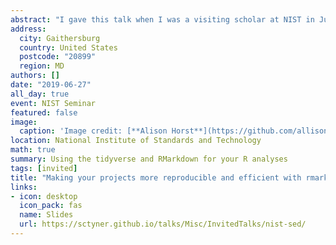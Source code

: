 ```yaml
---
abstract: "I gave this talk when I was a visiting scholar at NIST in June 2019. The talk introduces the tidyverse and the RMarkdown universe."
address:
  city: Gaithersburg
  country: United States
  postcode: "20899"
  region: MD
authors: []
date: "2019-06-27"
all_day: true
event: NIST Seminar
featured: false
image:
  caption: 'Image credit: [**Alison Horst**](https://github.com/allisonhorst/stats-illustrations)'
location: National Institute of Standards and Technology
math: true
summary: Using the tidyverse and RMarkdown for your R analyses
tags: [invited]
title: "Making your projects more reproducible and efficient with rmarkdown, tidyverse, and related R packages"
links:
- icon: desktop
  icon_pack: fas
  name: Slides
  url: https://sctyner.github.io/talks/Misc/InvitedTalks/nist-sed/
---
```

